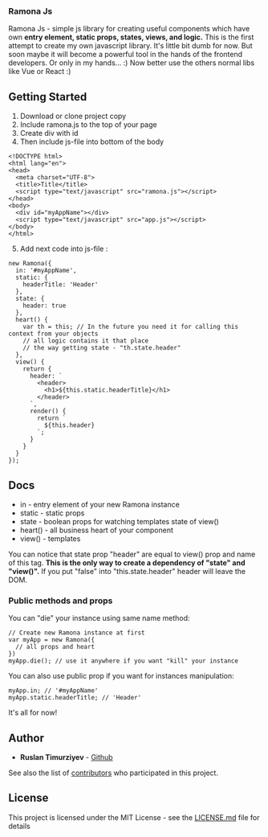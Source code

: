 ### Ramona Js 
Ramona Js - simple js library for creating useful components which have own **entry element, static props, states, views, and logic.**
This is the first attempt to create my own javascript library.
It's little bit dumb for now.
But soon maybe it will become a powerful tool in the hands of the frontend developers.
Or only in my hands... :)
Now better use the others normal libs like Vue or React :)

## Getting Started

1. Download or clone project copy
2. Include ramona.js to the top of your page
3. Create div with id
4. Then include js-file into bottom of the body
```
<!DOCTYPE html>
<html lang="en">
<head>
  <meta charset="UTF-8">
  <title>Title</title>
  <script type="text/javascript" src="ramona.js"></script>
</head>
<body>
  <div id="myAppName"></div>
  <script type="text/javascript" src="app.js"></script>
</body>
</html>
```
5. Add next code into js-file :
```
new Ramona({
  in: '#myAppName',
  static: {
    headerTitle: 'Header'
  },
  state: {
    header: true
  },
  heart() {
    var th = this; // In the future you need it for calling this context from your objects
    // all logic contains it that place
    // the way getting state - "th.state.header"
  },
  view() {
    return {
      header: `
        <header>
          <h1>${this.static.headerTitle}</h1>
        </header>
      `,
      render() {
        return `
          ${this.header}
        `;
      }
    }
  }
});
```

## Docs

* in - entry element of your new Ramona instance
* static - static props
* state - boolean props for watching templates state of view()
* heart() - all business heart of your component
* view() - templates

You can notice that state prop "header" are equal to view() prop and name of this tag.
**This is the only way to create a dependency of "state" and "view()".**
If you put "false" into "this.state.header" header will leave the DOM.

### Public methods and props

You can "die" your instance using same name method:
```
// Create new Ramona instance at first
var myApp = new Ramona({
  // all props and heart
})
myApp.die(); // use it anywhere if you want "kill" your instance
```
You can also use public prop if you want for instances manipulation:
```
myApp.in; // '#myAppName'
myApp.static.headerTitle; // 'Header'
```
It's all for now!

## Author

* **Ruslan Timurziyev**  - [Github](https://github.com/sawuer/)

See also the list of [contributors](https://github.com/sawuer/ramona-js/contributors) who participated in this project.

## License

This project is licensed under the MIT License - see the [LICENSE.md](LICENSE.md) file for details

